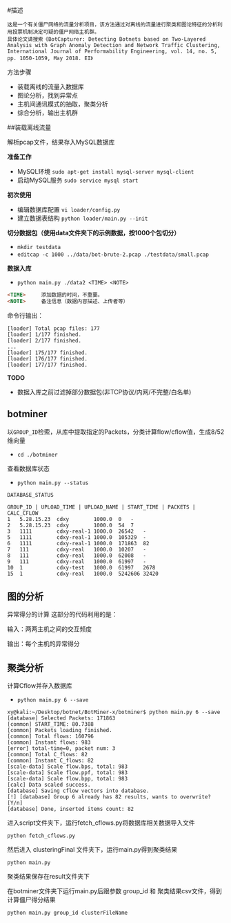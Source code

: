 #描述
````
这是一个有关僵尸网络的流量分析项目，该方法通过对离线的流量进行聚类和图论特征的分析利用投票机制决定可疑的僵尸网络主机群。
具体论文请搜索《BotCapturer: Detecting Botnets based on Two-Layered Analysis with Graph Anomaly Detection and Network Traffic Clustering, International Journal of Performability Engineering, vol. 14, no. 5, pp. 1050-1059, May 2018. EI》
````
方法步骤
* 装载离线的流量入数据库
* 图论分析，找到异常点
* 主机间通讯模式的抽取，聚类分析
* 综合分析，输出主机群

##装载离线流量

解析pcap文件，结果存入MySQL数据库

**准备工作**

* MySQL环境 `sudo apt-get install mysql-server mysql-client`
* 启动MySQL服务 `sudo service mysql start`

**初次使用** 

* 编辑数据库配置 `vi loader/config.py`
* 建立数据表结构 `python loader/main.py --init`

**切分数据包（使用data文件夹下的示例数据，按1000个包切分）**

* `mkdir testdata`
* `editcap -c 1000 ../data/bot-brute-2.pcap ./testdata/small.pcap`

**数据入库**

* `python main.py ./data2 <TIME> <NOTE>`

```html
<TIME>     添加数据的时间，不重要。
<NOTE>     备注信息（数据内容描述、上传者等）
```

命令行输出：
```
[loader] Total pcap files: 177
[loader] 1/177 finished.
[loader] 2/177 finished.
...
[loader] 175/177 finished.
[loader] 176/177 finished.
[loader] 177/177 finished.
```


**TODO**

* 数据入库之前过滤掉部分数据包(非TCP协议/内网/不完整/白名单)

botminer
--------
以`GROUP_ID`检索，从库中提取指定的Packets，分类计算flow/cflow值，生成8/52维向量

* `cd ./botminer`

查看数据库状态  

* `python main.py --status`

```
DATABASE_STATUS

GROUP_ID | UPLOAD_TIME | UPLOAD_NAME | START_TIME | PACKETS | CALC_CFLOW
1	5.28.15.23	cdxy	    1000.0	0	-
2	5.28.15.23	cdxy	    1000.0	54	7
3	1111	    cdxy-real-1	1000.0	26542	-
5	1111	    cdxy-real-1	1000.0	105329	-
6	1111	    cdxy-real-1	1000.0	171863	82
7	111	        cdxy-real	1000.0	10207	-
8	111	        cdxy-real	1000.0	62008	-
9	111	        cdxy-real	1000.0	61997	-
10	1	        cdxy-test	1000.0	61997	2678
15	1	        cdxy-real	1000.0	5242606	32420

```
## 图的分析

异常得分的计算
这部分的代码利用的是：

输入：两两主机之间的交互频度

输出：每个主机的异常得分



## 聚类分析
计算Cflow并存入数据库  

* `python main.py 6 --save`

```
xy@kali:~/Desktop/botnet/BotMiner-x/botminer$ python main.py 6 --save
[database] Selected Packets: 171863
[common] START_TIME: 80.7388
[common] Packets loading finished.
[common] Total flows: 160796
[common] Instant flows: 983
[error] total-time=0, packet num: 3
[common] Total C_flows: 82
[common] Instant C_flows: 82
[scale-data] Scale flow.bps, total: 983
[scale-data] Scale flow.ppf, total: 983
[scale-data] Scale flow.bpp, total: 983
[calc] Data scaled success.
[database] Saving cflow vectors into database.
[!] [database] Group 6 already has 82 results, wants to overwrite? [Y/n]
[database] Done, inserted items count: 82

```
进入script文件夹下，运行fetch_cflows.py将数据库相关数据导入文件
```
python fetch_cflows.py
```
然后进入 clusteringFinal 文件夹下，运行main.py得到聚类结果
```
python main.py
```
聚类结果保存在result文件夹下

在botminer文件夹下运行main.py后跟参数 group_id 和 聚类结果csv文件，得到计算僵尸得分结果
```
python main.py group_id clusterFileName
```